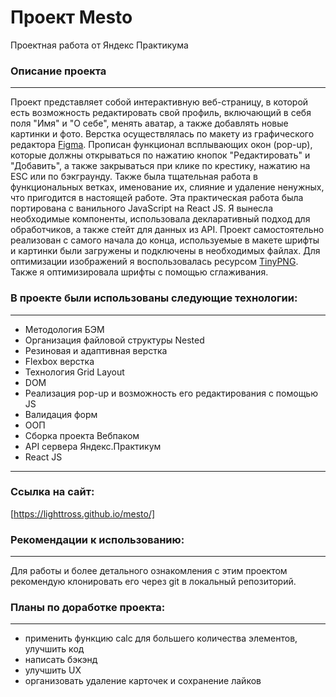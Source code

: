 # **Проект Mesto**
Проектная работа от Яндекс Практикума

### Описание проекта
--------------------
Проект представляет собой интерактивную веб-страницу, в которой есть возможность редактировать свой профиль, включающий в себя поля "Имя" и "О себе", менять аватар, а также добавлять новые картинки и фото. Верстка осуществлялась по макету из графического редактора [Figma](https://www.figma.com/file/bjyvbKKJN2naO0ucURl2Z0/JavaScript.-Sprint-5?node-id=0%3A1). Прописан функционал всплывающих окон (pop-up), которые должны открываться по нажатию кнопок "Редактировать" и "Добавить", а также закрываться при клике по крестику, нажатию на ESC или по бэкграунду. Также была тщательная работа в функциональных ветках, именование их, слияние и удаление ненужных, что пригодится в настоящей работе. Эта практическая работа была портирована с ванильного JavaScript на React JS. Я вынесла необходимые компоненты, использовала декларативный подход для обработчиков, а также стейт для данных из API. 
Проект самостоятельно реализован с самого начала до конца, используемые в макете шрифты и картинки были загружены и подключены в необходимых файлах. Для оптимизации изображений я воспользовалась ресурсом [TinyPNG](https://tinypng.com/). Также я оптимизировала шрифты с помощью сглаживания.

### В проекте были использованы следующие технологии:
-----------------------------------------------------
* Методология БЭМ
* Организация файловой структуры Nested
* Резиновая и адаптивная верстка
* Flexbox верстка
* Технология Grid Layout
* DOM
* Реализация pop-up и возможность его редактирования с помощью JS
* Валидация форм
* ООП
* Сборка проекта Вебпаком
* API сервера Яндекс.Практикум
* React JS
-----------------------------------------------------------------

### Ссылка на сайт:
[https://lighttross.github.io/mesto/]

### Рекомендации к использованию:
---------------------------------
Для работы и более детального ознакомления с этим проектом рекомендую клонировать его через git в локальный репозиторий.

### Планы по доработке проекта:
-------------------------------
* применить функцию calc для большего количества элементов, улучшить код
* написать бэкэнд
* улучшить UX
* организовать удаление карточек и сохранение лайков